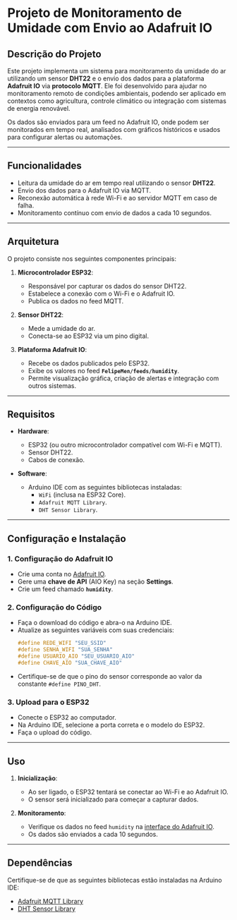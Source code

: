 # **Projeto de Monitoramento de Umidade com Envio ao Adafruit IO**

## **Descrição do Projeto**
Este projeto implementa um sistema para monitoramento da umidade do ar utilizando um sensor **DHT22** e o envio dos dados para a plataforma **Adafruit IO** via **protocolo MQTT**. Ele foi desenvolvido para ajudar no monitoramento remoto de condições ambientais, podendo ser aplicado em contextos como agricultura, controle climático ou integração com sistemas de energia renovável.

Os dados são enviados para um feed no Adafruit IO, onde podem ser monitorados em tempo real, analisados com gráficos históricos e usados para configurar alertas ou automações.

---

## **Funcionalidades**
- Leitura da umidade do ar em tempo real utilizando o sensor **DHT22**.
- Envio dos dados para o Adafruit IO via MQTT.
- Reconexão automática à rede Wi-Fi e ao servidor MQTT em caso de falha.
- Monitoramento contínuo com envio de dados a cada 10 segundos.

---

## **Arquitetura**
O projeto consiste nos seguintes componentes principais:

1. **Microcontrolador ESP32**:
   - Responsável por capturar os dados do sensor DHT22.
   - Estabelece a conexão com o Wi-Fi e o Adafruit IO.
   - Publica os dados no feed MQTT.

2. **Sensor DHT22**:
   - Mede a umidade do ar.
   - Conecta-se ao ESP32 via um pino digital.

3. **Plataforma Adafruit IO**:
   - Recebe os dados publicados pelo ESP32.
   - Exibe os valores no feed **`FelipeMen/feeds/humidity`**.
   - Permite visualização gráfica, criação de alertas e integração com outros sistemas.

---

## **Requisitos**
- **Hardware**:
  - ESP32 (ou outro microcontrolador compatível com Wi-Fi e MQTT).
  - Sensor DHT22.
  - Cabos de conexão.
  
- **Software**:
  - Arduino IDE com as seguintes bibliotecas instaladas:
    - `WiFi` (inclusa na ESP32 Core).
    - `Adafruit MQTT Library`.
    - `DHT Sensor Library`.

---

## **Configuração e Instalação**

### 1. **Configuração do Adafruit IO**
- Crie uma conta no [Adafruit IO](https://io.adafruit.com/).
- Gere uma **chave de API** (AIO Key) na seção **Settings**.
- Crie um feed chamado **`humidity`**.

### 2. **Configuração do Código**
- Faça o download do código e abra-o na Arduino IDE.
- Atualize as seguintes variáveis com suas credenciais:
  ```cpp
  #define REDE_WIFI "SEU_SSID"
  #define SENHA_WIFI "SUA_SENHA"
  #define USUARIO_AIO "SEU_USUARIO_AIO"
  #define CHAVE_AIO "SUA_CHAVE_AIO"
  ```
- Certifique-se de que o pino do sensor corresponde ao valor da constante `#define PINO_DHT`.

### 3. **Upload para o ESP32**
- Conecte o ESP32 ao computador.
- Na Arduino IDE, selecione a porta correta e o modelo do ESP32.
- Faça o upload do código.

---

## **Uso**
1. **Inicialização**:
   - Ao ser ligado, o ESP32 tentará se conectar ao Wi-Fi e ao Adafruit IO.
   - O sensor será inicializado para começar a capturar dados.

2. **Monitoramento**:
   - Verifique os dados no feed `humidity` na [interface do Adafruit IO](https://io.adafruit.com/).
   - Os dados são enviados a cada 10 segundos.

---

## **Dependências**
Certifique-se de que as seguintes bibliotecas estão instaladas na Arduino IDE:
- [Adafruit MQTT Library](https://github.com/adafruit/Adafruit_MQTT_Library)
- [DHT Sensor Library](https://github.com/adafruit/DHT-sensor-library)
